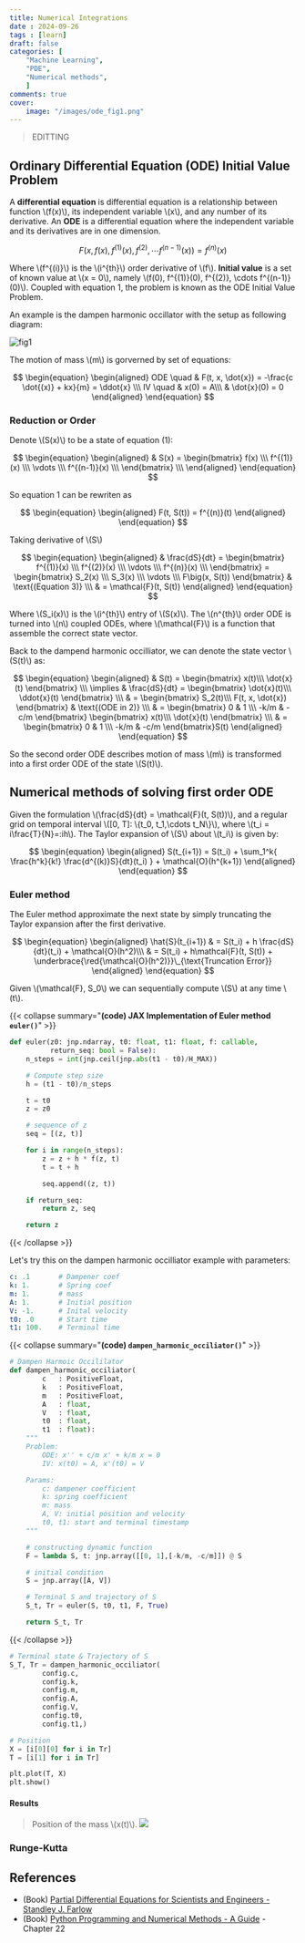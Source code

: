 ```yaml
---
title: Numerical Integrations 
date : 2024-09-26
tags : [learn]
draft: false 
categories: [
    "Machine Learning",
    "PDE",
    "Numerical methods",
    ]
comments: true 
cover:
    image: "/images/ode_fig1.png"
---
```


> EDITTING


## Ordinary Differential Equation (ODE) Initial Value Problem

A **differential equation** is differential equation is a relationship between function \\(f(x)\\), its independent variable \\(x\\), and any number of its derivative. An **ODE** is a differential equation where the independent variable and its derivatives are in one dimension.

$$
\begin{equation}
F(x, f(x), f^{(1)}(x), f^{(2)}, \cdots f^{(n-1)}(x)) = f^{(n)}(x) 
\end{equation}
$$

Where \\(f^{(i)}\\) is the \\(i^{th}\\) order derivative of \\(f\\). **Initial value** is a set of known value at \\(x = 0\\), namely \\(f(0), f^{(1)}(0), f^{(2)}, \cdots f^{(n-1)}(0)\\). Coupled with equation 1, the problem is known as the ODE Initial Value Problem.

An example is the dampen harmonic occillator with the setup as following diagram:

![fig1](/images/ode_fig1.png)


The motion of mass \\(m\\) is gorverned by set of equations:

$$
\begin{equation}
    \begin{aligned}
        ODE \quad & F(t, x, \dot{x}) = -\frac{c \dot{(x)} + kx}{m} = \ddot{x}  \\\
        IV \quad & x(0) = A\\\
        & \dot{x}(0) = 0
    \end{aligned}
\end{equation}
$$

### Reduction or Order

Denote \\(S(x)\\) to be a state of equation (1):

$$
\begin{equation}
\begin{aligned}
    & S(x) = \begin{bmatrix}
        f(x)                \\\
        f^{(1)}(x)          \\\
        \vdots              \\\
        f^{(n-1)}(x)        \\\
    \end{bmatrix} \\\
\end{aligned}
\end{equation}
$$

So equation 1 can be rewriten as 

$$
\begin{equation}
\begin{aligned}
    F(t, S(t)) = f^{(n)}(t)
\end{aligned}
\end{equation}
$$


Taking derivative of \\(S\\)

$$
\begin{equation}
\begin{aligned}
    & 
        \frac{dS}{dt}  = \begin{bmatrix}
        f^{(1)}(x)          \\\
        f^{(2)}(x)          \\\
        \vdots              \\\
        f^{(n)}(x)          \\\
    \end{bmatrix} = \begin{bmatrix}
        S_2(x)          \\\
        S_3(x)          \\\
        \vdots              \\\
        F\big(x, S(t))
    \end{bmatrix} & \text{(Equation 3)} \\\
    & = \mathcal{F}(t, S(t))
\end{aligned}
\end{equation}
$$

Where \\(S_i(x)\\) is the \\(i^{th}\\) entry of \\(S(x)\\). The \\(n^{th}\\) order ODE is turned into \\(n\\) coupled ODEs, where \\(\mathcal{F}\\) is a function that assemble the correct state vector.

Back to the dampend harmonic occilliator, we can denote the state vector \\(S(t)\\) as:

$$
\begin{equation}
\begin{aligned}
& S(t) = \begin{bmatrix}
    x(t)\\\
    \dot{x}(t)
\end{bmatrix} \\\
\implies &
    \frac{dS}{dt} = \begin{bmatrix}
        \dot{x}(t)\\\
        \ddot{x}(t)
    \end{bmatrix} \\\
& = \begin{bmatrix}
        S_2(t)\\\
        F(t, x, \dot{x})
    \end{bmatrix} & \text{(ODE in 2)} \\\
& = \begin{bmatrix}
    0 & 1 \\\
    -k/m & -c/m
\end{bmatrix} \begin{bmatrix}
    x(t)\\\
    \dot{x}(t) 
\end{bmatrix} \\\
& = \begin{bmatrix}
    0 & 1 \\\
    -k/m & -c/m
    \end{bmatrix}S(t)
\end{aligned}
\end{equation}
$$

So the second order ODE describes motion of mass \\(m\\) is transformed into a first order ODE of the state \\(S(t)\\).


## Numerical methods of solving first order ODE

Given the formulation \\(\frac{dS}{dt} = \mathcal{F}(t, S(t))\\), and a regular grid on temporal interval \\([0, T]: \\{t_0, t_1,\cdots t_N\\}\\), where \\(t_i = i\frac{T}{N}=:ih\\). The Taylor expansion of \\(S\\) about \\(t_i\\) is given by: 

$$
\begin{equation}
\begin{aligned}
    S(t_{i+1}) = S(t_i) + \sum_1^k{
        \frac{h^k}{k!}
        \frac{d^{(k)}S}{dt}(t_i)
    } + \mathcal{O}(h^{k+1})
\end{aligned}
\end{equation}
$$

### Euler method
The Euler method approximate the next state by simply truncating the Taylor expansion after the first derivative.

$$
\begin{equation}
    \begin{aligned}
    \hat{S}(t_{i+1}) & = S(t_i) + h \frac{dS}{dt}(t_i) + \mathcal{O}(h^2)\\\
    & = S(t_i)  + h\mathcal{F}(t, S(t)) + \underbrace{\red{\mathcal{O}(h^2)}}\_{\text{Truncation Error}}
    \end{aligned}
\end{equation}
$$


Given \\(\mathcal{F}, S_0\\) we can sequentially compute \\(S\\) at any time \\(t\\).

{{< collapse summary="**(code) JAX Implementation of Euler method `euler()`**" >}} 
```python
def euler(z0: jnp.ndarray, t0: float, t1: float, f: callable,
          return_seq: bool = False):
    n_steps = int(jnp.ceil(jnp.abs(t1 - t0)/H_MAX))

    # Compute step size
    h = (t1 - t0)/n_steps

    t = t0
    z = z0

    # sequence of z
    seq = [(z, t)]

    for i in range(n_steps):
        z = z + h * f(z, t)
        t = t + h

        seq.append((z, t))

    if return_seq:
        return z, seq

    return z

```
{{< /collapse >}}

Let's try this on the dampen harmonic occilliator example with parameters:

```yml
c: .1       # Dampener coef
k: 1.       # Spring coef
m: 1.       # mass
A: 1.       # Initial position
V: -1.      # Inital velocity
t0: .0      # Start time
t1: 100.    # Terminal time
```

{{< collapse summary="**(code) `dampen_harmonic_occiliator()`**" >}} 
```python
# Dampen Harmoic Occililator
def dampen_harmonic_occiliator(
        c   : PositiveFloat,
        k   : PositiveFloat,
        m   : PositiveFloat,
        A   : float,
        V   : float,
        t0  : float,
        t1  : float):
    """
    Problem: 
        ODE: x'' + c/m x' + k/m x = 0
        IV: x(t0) = A, x'(t0) = V

    Params:
        c: dampener coefficient
        k: spring coefficient
        m: mass
        A, V: initial position and velocity
        t0, t1: start and terminal timestamp
    """

    # constructing dynamic function
    F = lambda S, t: jnp.array([[0, 1],[-k/m, -c/m]]) @ S

    # initial condition
    S = jnp.array([A, V])

    # Terminal S and trajectory of S
    S_t, Tr = euler(S, t0, t1, F, True)

    return S_t, Tr

```
{{< /collapse >}}


```python
# Terminal state & Trajectory of S
S_T, Tr = dampen_harmonic_occiliator(
        config.c,
        config.k,
        config.m,
        config.A,
        config.V,
        config.t0,
        config.t1,)

# Position
X = [i[0][0] for i in Tr]
T = [i[1] for i in Tr]

plt.plot(T, X)
plt.show()

```

#### Results

> Position of the mass \\(x(t)\\).
![](/images/ode_euler_rs.png)

### Runge-Kutta


## References
- (Book) [Partial Differential Equations for Scientists and Engineers - Standley J. Farlow](https://www.amazon.com/Differential-Equations-Scientists-Engineers-Mathematics/dp/048667620X)
- (Book) [Python Programming and Numerical Methods - A Guide]() - Chapter 22
